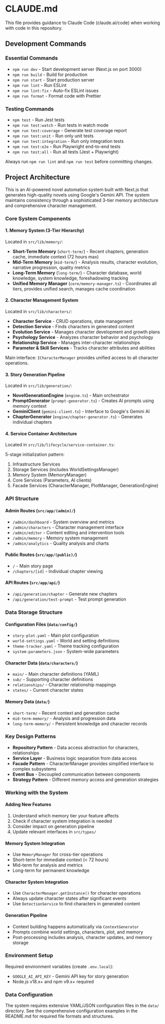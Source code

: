 # CLAUDE.md

This file provides guidance to Claude Code (claude.ai/code) when working with code in this repository.

## Development Commands

### Essential Commands
- `npm run dev` - Start development server (Next.js on port 3000)
- `npm run build` - Build for production
- `npm run start` - Start production server
- `npm run lint` - Run ESLint
- `npm run lint:fix` - Auto-fix ESLint issues
- `npm run format` - Format code with Prettier

### Testing Commands
- `npm test` - Run Jest tests
- `npm run test:watch` - Run tests in watch mode
- `npm run test:coverage` - Generate test coverage report
- `npm run test:unit` - Run only unit tests
- `npm run test:integration` - Run only integration tests
- `npm run test:e2e` - Run Playwright end-to-end tests
- `npm run test:all` - Run all tests (Jest + Playwright)

Always run `npm run lint` and `npm run test` before committing changes.

## Project Architecture

This is an AI-powered novel automation system built with Next.js that generates high-quality novels using Google's Gemini API. The system maintains consistency through a sophisticated 3-tier memory architecture and comprehensive character management.

### Core System Components

#### 1. Memory System (3-Tier Hierarchy)
Located in `src/lib/memory/`:

- **Short-Term Memory** (`short-term/`) - Recent chapters, generation cache, immediate context (72 hours max)
- **Mid-Term Memory** (`mid-term/`) - Analysis results, character evolution, narrative progression, quality metrics
- **Long-Term Memory** (`long-term/`) - Character database, world knowledge, system knowledge, foreshadowing tracking
- **Unified Memory Manager** (`core/memory-manager.ts`) - Coordinates all tiers, provides unified search, manages cache coordination

#### 2. Character Management System
Located in `src/lib/characters/`:

- **Character Service** - CRUD operations, state management
- **Detection Service** - Finds characters in generated content
- **Evolution Service** - Manages character development and growth plans
- **Psychology Service** - Analyzes character behavior and psychology
- **Relationship Service** - Manages inter-character relationships
- **Parameter & Skill Services** - Tracks character attributes and abilities

Main interface: `ICharacterManager` provides unified access to all character operations.

#### 3. Story Generation Pipeline
Located in `src/lib/generation/`:

- **NovelGenerationEngine** (`engine.ts`) - Main orchestrator
- **PromptGenerator** (`prompt-generator.ts`) - Creates AI prompts using memory context
- **GeminiClient** (`gemini-client.ts`) - Interface to Google's Gemini AI
- **ChapterGenerator** (`engine/chapter-generator.ts`) - Generates individual chapters

#### 4. Service Container Architecture
Located in `src/lib/lifecycle/service-container.ts`:

5-stage initialization pattern:
1. Infrastructure Services
2. Storage Services (includes WorldSettingsManager)
3. Memory System (MemoryManager)
4. Core Services (Parameters, AI clients)
5. Facade Services (CharacterManager, PlotManager, GenerationEngine)

### API Structure

#### Admin Routes (`src/app/(admin)/`)
- `/admin/dashboard` - System overview and metrics
- `/admin/characters` - Character management interface
- `/admin/editor` - Content editing and intervention tools
- `/admin/memory` - Memory system management
- `/admin/analytics` - Quality analysis and charts

#### Public Routes (`src/app/(public)/`)
- `/` - Main story page
- `/chapters/[id]` - Individual chapter viewing

#### API Routes (`src/app/api/`)
- `/api/generation/chapter` - Generate new chapters
- `/api/generation/test-prompt` - Test prompt generation

### Data Storage Structure

#### Configuration Files (`data/config/`)
- `story-plot.yaml` - Main plot configuration
- `world-settings.yaml` - World and setting definitions
- `theme-tracker.yaml` - Theme tracking configuration
- `system-parameters.json` - System-wide parameters

#### Character Data (`data/characters/`)
- `main/` - Main character definitions (YAML)
- `sub/` - Supporting character definitions
- `relationships/` - Character relationship mappings
- `states/` - Current character states

#### Memory Data (`data/`)
- `short-term/` - Recent context and generation cache
- `mid-term-memory/` - Analysis and progression data
- `long-term-memory/` - Persistent knowledge and character records

### Key Design Patterns

- **Repository Pattern** - Data access abstraction for characters, relationships
- **Service Layer** - Business logic separation from data access
- **Facade Pattern** - CharacterManager provides simplified interface to complex subsystems
- **Event Bus** - Decoupled communication between components
- **Strategy Pattern** - Different memory access and generation strategies

### Working with the System

#### Adding New Features
1. Understand which memory tier your feature affects
2. Check if character system integration is needed
3. Consider impact on generation pipeline
4. Update relevant interfaces in `src/types/`

#### Memory System Integration
- Use `MemoryManager` for cross-tier operations
- Short-term for immediate context (< 72 hours)
- Mid-term for analysis and metrics
- Long-term for permanent knowledge

#### Character System Integration
- Use `CharacterManager.getInstance()` for character operations
- Always update character states after significant events
- Use `DetectionService` to find characters in generated content

#### Generation Pipeline
- Context building happens automatically via `ContextGenerator`
- Prompts combine world settings, characters, plot, and memory
- Post-processing includes analysis, character updates, and memory storage

### Environment Setup

Required environment variables (create `.env.local`):
- `GOOGLE_AI_API_KEY` - Gemini API key for story generation
- Node.js v18.x+ and npm v9.x+ required

### Data Configuration

The system requires extensive YAML/JSON configuration files in the `data/` directory. See the comprehensive configuration examples in the README.md for required file formats and structures.